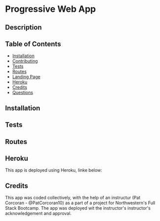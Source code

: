 # Progressive Web App


 
  
  ## Description 

  ## Table of Contents
  * [Installation](#installation)
  * [Contributing](#contributing)
  * [Tests](#tests)
  * [Routes](#routes)
  * [Landing Page](#landing-page)
  * [Heroku](#heroku)
  * [Credits](#credits)
  * [Questions](#questions)
  
  ## Installation 
  
  

  
  ## Tests



## Routes


## Heroku
This app is deployed using Heroku, linke below:


## Credits
This app was coded collectively, with the help of an instructur (Pat Corcoran - @PatCorcoran10) as a part of a project for Northwestern's Full Stack Bootcamp. The app was deployed wit the instructor's instructor's acknowledgement and approval. 
